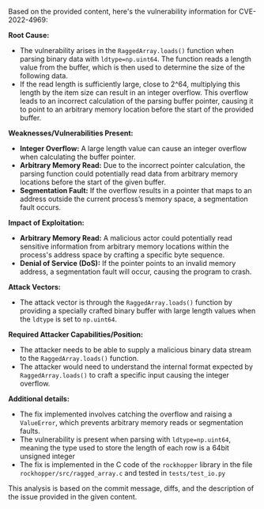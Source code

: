 Based on the provided content, here's the vulnerability information for CVE-2022-4969:

**Root Cause:**

*   The vulnerability arises in the `RaggedArray.loads()` function when parsing binary data with `ldtype=np.uint64`. The function reads a length value from the buffer, which is then used to determine the size of the following data.
*   If the read length is sufficiently large, close to 2^64, multiplying this length by the item size can result in an integer overflow. This overflow leads to an incorrect calculation of the parsing buffer pointer, causing it to point to an arbitrary memory location before the start of the provided buffer.

**Weaknesses/Vulnerabilities Present:**

*   **Integer Overflow:** A large length value can cause an integer overflow when calculating the buffer pointer.
*   **Arbitrary Memory Read:** Due to the incorrect pointer calculation, the parsing function could potentially read data from arbitrary memory locations before the start of the given buffer.
*   **Segmentation Fault:** If the overflow results in a pointer that maps to an address outside the current process’s memory space, a segmentation fault occurs.

**Impact of Exploitation:**

*   **Arbitrary Memory Read:** A malicious actor could potentially read sensitive information from arbitrary memory locations within the process's address space by crafting a specific byte sequence.
*   **Denial of Service (DoS):** If the pointer points to an invalid memory address, a segmentation fault will occur, causing the program to crash.

**Attack Vectors:**

*   The attack vector is through the `RaggedArray.loads()` function by providing a specially crafted binary buffer with large length values when the `ldtype` is set to `np.uint64`.

**Required Attacker Capabilities/Position:**

*   The attacker needs to be able to supply a malicious binary data stream to the `RaggedArray.loads()` function.
*   The attacker would need to understand the internal format expected by `RaggedArray.loads()` to craft a specific input causing the integer overflow.

**Additional details:**

*   The fix implemented involves catching the overflow and raising a `ValueError`, which prevents arbitrary memory reads or segmentation faults.
*   The vulnerability is present when parsing with `ldtype=np.uint64`, meaning the type used to store the length of each row is a 64bit unsigned integer
*   The fix is implemented in the C code of the `rockhopper` library in the file `rockhopper/src/ragged_array.c` and tested in `tests/test_io.py`

This analysis is based on the commit message, diffs, and the description of the issue provided in the given content.